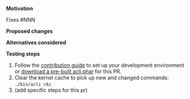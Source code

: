 **Motivation**
<!-- What problem does this solve? Why is it important? What's the context? If this fixes an issue, link to it above. -->
Fixes #NNN

**Proposed changes**
<!-- What does this PR change? How does this impact end users? Are manual or automatic updates required? -->

**Alternatives considered**
<!-- How else could the original issue / use case be addressed? Why did you choose this solution over any others? -->

**Testing steps**
<!-- How can we replicate the issue and verify that this PR fixes it? -->

1. Follow the [contribution guide](https://github.com/acquia/cli/blob/HEAD/CONTRIBUTING.md#building-and-testing) to set up your development environment or [download a pre-built acli.phar](https://github.com/acquia/cli/blob/HEAD/CONTRIBUTING.md#automatic-dev-builds) for this PR.
2. Clear the kernel cache to pick up new and changed commands: `./bin/acli ckc`
3. (add specific steps for this pr)

